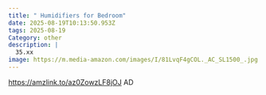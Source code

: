 ```yaml
---
title: " Humidifiers for Bedroom"
date: 2025-08-19T10:13:50.953Z
tags: 2025-08-19
Category: other
description: |
  35.xx
image: https://m.media-amazon.com/images/I/81LvqF4gCOL._AC_SL1500_.jpg
---
```

https://amzlink.to/az0ZowzLF8jOJ
AD